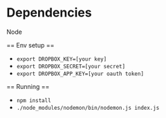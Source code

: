 # Dependencies
Node

== Env setup ==
* `export DROPBOX_KEY=[your key]`
* `export DROPBOX_SECRET=[your secret]`
* `export DROPBOX_APP_KEY=[your oauth token]`

== Running ==
* `npm install`
* `./node_modules/nodemon/bin/nodemon.js index.js`
